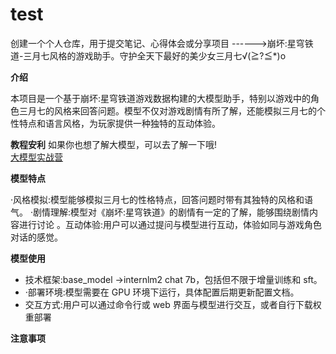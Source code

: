 # test

创建一个个人仓库，用于提交笔记、心得体会或分享项目
------>崩坏:星穹铁道-三月七风格的游戏助手。守护全天下最好的美少女三月七√(≧?≦*)o

**介绍**

本项目是一个基于崩坏:星穹铁道游戏数据构建的大模型助手，特别以游戏中的角色三月七的风格来回答问题。模型不仅对游戏剧情有所了解，还能模拟三月七的个性特点和语言风格，为玩家提供一种独特的互动体验。

**教程安利**
如果你也想了解大模型，可以去了解一下哦!  
[大模型实战营](https://github.com/InternLM/Tutorial)

**模型特点**

·风格模拟:模型能够模拟三月七的性格特点，回答问题时带有其独特的风格和语气。
·剧情理解:模型对《崩坏:星穹铁道》的剧情有一定的了解，能够围绕剧情内容进行讨论
。互动体验:用户可以通过提问与模型进行互动，体验如同与游戏角色对话的感觉。

**模型使用**

- 技术框架:base_model ->internlm2 chat 7b，包括但不限于增量训练和 sft。
- ·部署环境:模型需要在 GPU 环境下运行，具体配置后期更新配置文档。
- 交互方式:用户可以通过命令行或 web 界面与模型进行交互，或者自行下载权重部署

**注意事项**
